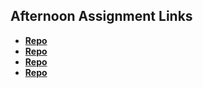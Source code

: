## Afternoon Assignment Links

* **[Repo](https://github.com/BlakeLawatch/fs-journal)**
* **[Repo](https://github.com/BlakeLawatch/coolsite)**
* **[Repo](https://github.com/BlakeLawatch/https://github.com/BlakeLawatch/partner-clone)**
* **[Repo](https://github.com/BlakeLawatch/<ASSIGNMENT_REPO>)**
